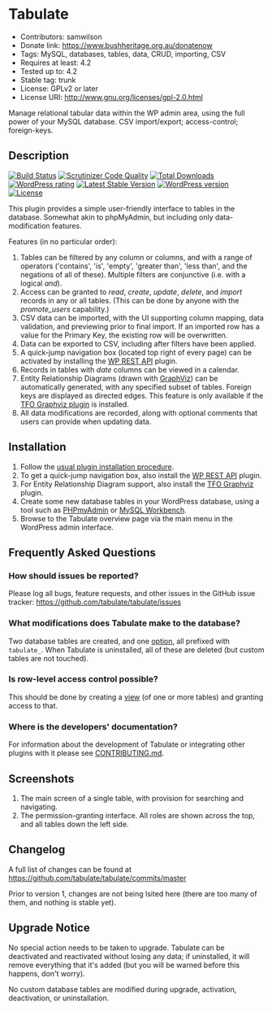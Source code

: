 # Tabulate
* Contributors: samwilson
* Donate link: https://www.bushheritage.org.au/donatenow
* Tags: MySQL, databases, tables, data, CRUD, importing, CSV
* Requires at least: 4.2
* Tested up to: 4.2
* Stable tag: trunk
* License: GPLv2 or later
* License URI: http://www.gnu.org/licenses/gpl-2.0.html

Manage relational tabular data within the WP admin area, using the full power of
your MySQL database. CSV import/export; access-control; foreign-keys.

## Description

[![Build Status](https://img.shields.io/travis/tabulate/tabulate.svg?style=flat-square)](https://travis-ci.org/tabulate/tabulate)
[![Scrutinizer Code Quality](https://img.shields.io/scrutinizer/g/tabulate/tabulate/master.svg?style=flat-square)](https://scrutinizer-ci.com/g/tabulate/tabulate/?branch=master)
[![Total Downloads](https://img.shields.io/wordpress/plugin/dt/tabulate.svg?style=flat-square)]()
[![WordPress rating](https://img.shields.io/wordpress/plugin/r/tabulate.svg?style=flat-square)]()
[![Latest Stable Version](https://img.shields.io/wordpress/plugin/v/tabulate.svg?style=flat-square)](https://wordpress.org/plugins/tabulate)
[![WordPress version](https://img.shields.io/wordpress/v/tabulate.svg?style=flat-square)]()
[![License](https://img.shields.io/github/license/tabulate/tabulate.svg?style=flat-square)](https://github.com/tabulate/tabulate/blob/master/LICENSE.txt)

This plugin provides a simple user-friendly interface to tables in the database.
Somewhat akin to phpMyAdmin, but including only data-modification features.

Features (in no particular order):

1. Tables can be filtered by any column or columns, and with a range of
   operators ('contains', 'is', 'empty', 'greater than', 'less than', and the
   negations of all of these). Multiple filters are conjunctive (i.e. with a
   logical *and*).
1. Access can be granted to *read*, *create*, *update*, *delete*, and *import*
   records in any or all tables. (This can be done by anyone with the
   *promote_users* capability.)
2. CSV data can be imported, with the UI supporting column mapping, data
   validation, and previewing prior to final import. If an imported row has a
   value for the Primary Key, the existing row will be overwritten.
3. Data can be exported to CSV, including after filters have been applied. 
4. A quick-jump navigation box (located top right of every page) can be
   activated by installing the [WP REST API](https://wordpress.org/plugins/json-rest-api/)
   plugin.
5. Records in tables with *date* columns can be viewed in a calendar.
6. Entity Relationship Diagrams (drawn with [GraphViz](http://graphviz.org/))
   can be automatically generated, with any specified subset of tables. Foreign
   keys are displayed as directed edges. This feature is only available if the
   [TFO Graphviz plugin](https://wordpress.org/plugins/tfo-graphviz/) is installed.
7. All data modifications are recorded, along with optional comments that users
   can provide when updating data.

## Installation

1. Follow the [usual plugin installation procedure](http://codex.wordpress.org/Managing_Plugins#Installing_Plugins).
2. To get a quick-jump navigation box, also install the
   [WP REST API](https://wordpress.org/plugins/json-rest-api/) plugin.
3. For Entity Relationship Diagram support, also install the
   [TFO Graphviz](https://wordpress.org/plugins/tfo-graphviz/) plugin.
4. Create some new database tables in your WordPress database, using a tool such
   as [PHPmyAdmin](http://www.phpmyadmin.net) or [MySQL Workbench](http://mysqlworkbench.org/).
5. Browse to the Tabulate overview page via the main menu in the WordPress admin
   interface.

## Frequently Asked Questions

### How should issues be reported?

Please log all bugs, feature requests, and other issues in the GitHub issue
tracker: https://github.com/tabulate/tabulate/issues

### What modifications does Tabulate make to the database?

Two database tables are created, and one [option](http://codex.wordpress.org/Option_Reference),
all prefixed with `tabulate_`. When Tabulate is uninstalled, all of these are
deleted (but custom tables are not touched).

### Is row-level access control possible?

This should be done by creating a [view](https://dev.mysql.com/doc/refman/5.1/en/create-view.html)
(of one or more tables) and granting access to that.

### Where is the developers' documentation?
For information about the development of Tabulate or integrating other plugins
with it please see
[CONTRIBUTING.md](https://github.com/tabulate/tabulate/blob/master/CONTRIBUTING.md#contributing).

## Screenshots

1. The main screen of a single table, with provision for searching and navigating.
2. The permission-granting interface. All roles are shown across the top, and
   all tables down the left side.

## Changelog

A full list of changes can be found at
https://github.com/tabulate/tabulate/commits/master

Prior to version 1, changes are not being lsited here (there are too many of
them, and nothing is stable yet).

## Upgrade Notice

No special action needs to be taken to upgrade. Tabulate can be deactivated and
reactivated without losing any data; if uninstalled, it will remove everything
that it's added (but you will be warned before this happens, don't worry).

No custom database tables are modified during upgrade, activation, deactivation,
or uninstallation.
